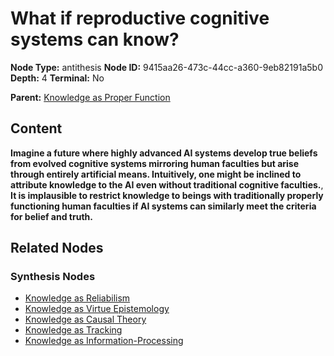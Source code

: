 # What if reproductive cognitive systems can know?

**Node Type:** antithesis
**Node ID:** 9415aa26-473c-44cc-a360-9eb82191a5b0
**Depth:** 4
**Terminal:** No

**Parent:** [Knowledge as Proper Function](knowledge-as-proper-function-synthesis-ceacfa49-2260-472b-b1df-836b3fb5cb8a.md)

## Content

**Imagine a future where highly advanced AI systems develop true beliefs from evolved cognitive systems mirroring human faculties but arise through entirely artificial means. Intuitively, one might be inclined to attribute knowledge to the AI even without traditional cognitive faculties.**, **It is implausible to restrict knowledge to beings with traditionally properly functioning human faculties if AI systems can similarly meet the criteria for belief and truth.**

## Related Nodes

### Synthesis Nodes

- [Knowledge as Reliabilism](knowledge-as-reliabilism-synthesis-a63672e6-77a0-46d2-b2dc-88e2e313b3b7.md)
- [Knowledge as Virtue Epistemology](knowledge-as-virtue-epistemology-synthesis-c18ffb87-f92e-4a06-8d58-064f352985cb.md)
- [Knowledge as Causal Theory](knowledge-as-causal-theory-synthesis-cdf0d203-08dc-40a4-b50a-731613d1641c.md)
- [Knowledge as Tracking](knowledge-as-tracking-synthesis-03b96a7b-6258-480a-93ed-8804e83892dc.md)
- [Knowledge as Information-Processing](knowledge-as-information-processing-synthesis-ecdedc91-43fb-4e77-972e-d825b65bb50b.md)
